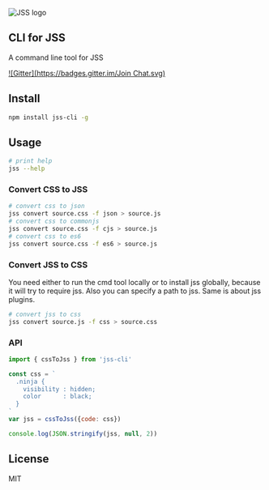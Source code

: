 ![JSS logo](https://avatars1.githubusercontent.com/u/9503099?v=3&s=60)

## CLI for JSS

A command line tool for JSS

[![Gitter](https://badges.gitter.im/Join Chat.svg)](https://gitter.im/cssinjs/lobby)

## Install

```bash
npm install jss-cli -g
```

## Usage

```bash
# print help
jss --help
```

### Convert CSS to JSS

```bash
# convert css to json
jss convert source.css -f json > source.js
# convert css to commonjs
jss convert source.css -f cjs > source.js
# convert css to es6
jss convert source.css -f es6 > source.js
```

### Convert JSS to CSS

You need either to run the cmd tool locally or to install jss globally, because it will try to require jss.
Also you can specify a path to jss. Same is about jss plugins.

```bash
# convert jss to css
jss convert source.js -f css > source.css
```

### API

```javascript
import { cssToJss } from 'jss-cli'

const css = `
  .ninja {
    visibility : hidden;
    color      : black;
  }
`
var jss = cssToJss({code: css})

console.log(JSON.stringify(jss, null, 2))
```

## License

MIT

